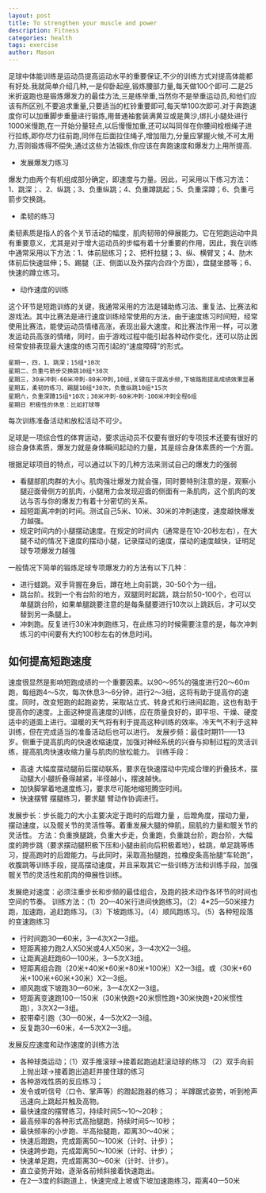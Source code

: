 ```yaml
---
layout: post
title: To strengthen your muscle and power
description: Fitness
categories: health
tags: exercise
author: Mason
---
```


足球中体能训练是运动员提高运动水平的重要保证,不少的训练方式对提高体能都有好处.我就简单介绍几种,一是仰卧起座,锻炼腰部力量,每天做100个即可.二是25米折返跑也是锻炼爆发力的最佳方法,三是练举重,当然你不是举重运动员,和他们应该有所区别,不要追求重量,只要适当的杠铃重要即可,每天举100次即可.对于奔跑速度你可以加重脚步重量进行锻炼,用普通袖套装满黄豆或是黄沙,绑扎小腿处进行1000米慢跑,在一开始分量轻点,以后慢慢加重,还可以叫同伴在你腰间栓根绳子进行拉练,即你尽力往前跑,同伴在后面拉住绳子,增加阻力,分量应掌握火候,不可太用力,否则锻炼得不偿失,通过这些方法锻炼,你应该在奔跑速度和爆发力上用所提高.

* 发展爆发力练习

爆发力由两个有机组成部分确定，即速度与力量。因此，可采用以下练习方法：1、跳深；、2、纵跳；3、负重纵跳；4、负重蹲跳起；5、负重深蹲；6、负重弓箭步交换跳。

* 柔韧的练习

柔韧素质是指人的各个关节活动的幅度，肌肉韧带的伸展能力。它在短跑运动中具有重要意义，尤其是对于增大运动员的步幅有着十分重要的作用，因此，我在训练中通常采用以下方法：1、体前屈练习；2、把杆拉腿；3、纵、横臂叉；4、肋木体前后快速屈伸；5、踢腿（正、侧面以及外摆内合四个方面），盘腿坐膝等；6、快速的蹲立练习。 

* 动作速度的训练

这个环节是短跑训练的关键，我通常采用的方法是辅助练习法、重复法、比赛法和游戏法。其中比赛法是进行速度训练经常使用的方法，由于速度练习时间短，经常使用比赛法，能使运动员情绪高涨，表现出最大速度。和比赛法作用一样，可以激发运动员高涨的情绪，同时，由于游戏过程中能引起各种动作变化，还可以防止因经常安排表现最大速度的练习而引起的“速度障碍”的形式。 

```
星期一，四，1、跳深；15组*10次 
星期二、负重弓箭步交换跳10组*30次 
星期三，30米冲刺-60米冲刺-80米冲刺,10组,关键在于提高步频,下坡路跑提高成绩效果显著 
星期五，柔韧的练习、踢腿10组*30次，负重纵跳10组*15次
星期六，负重深蹲15组*10次；30米冲刺-60米冲刺-100米冲刺全程6组
星期日 积极性的休息：比如打球等
```

每次训练准备活动和放松活动不可少。

足球是一项综合性的体育运动，要求运动员不仅要有很好的专项技术还要有很好的综合身体素质，爆发力就是身体瞬间起动的力量，其是综合身体素质的一个方面。

根据足球项目的特点，可以通过以下的几种方法来测试自己的爆发力的强弱
* 看腿部肌肉群的大小。肌肉强壮爆发力就会强，同时要特别注意的是，观察小腿迎面骨侧方的肌肉，小腿用力会发现迎面的侧面有一条肌肉，这个肌肉的发达与否与你的爆发力有着十分密切的关系。
* 超短距离冲刺的时间。测试自己5米、10米、30米的冲刺速度，速度越快爆发力越强。
* 规定时间内的小腿摆动速度。在规定的时间内（通常是在10-20秒左右），在大腿不动的情况下速度的摆动小腿，记录摆动的速度，摆动的速度越快，证明足球专项爆发力越强
    
一般情况下简单的锻炼足球专项爆发力的方法有以下几种：
* 进行蛙跳。双手背握在身后，蹲在地上向前跳，30-50个为一组。
* 跳台阶。找到一个有台阶的地方，双腿同时起跳，跳台阶50-100个，也可以单腿跳台阶，如果单腿跳要注意的是每条腿要进行10次以上跳跃后，才可以交替到另一条腿上。
* 冲刺跑。反复进行30米冲刺跑练习，在此练习的时候需要注意的是，每次冲刺练习的中间要有大约100秒左右的休息时间。

## 如何提高短跑速度 

速度很显然是影响短跑成绩的一个重要因素。以90～95%的强度进行20～60m跑，每组跑4～5次，每次休息3～6分钟，进行2～3组，这将有助于提高你的速度。同时，改变短跑的起跑姿势，采取站立式、转身式和行进间起跑，这也有助于提高你的速度。上面这种提高速度的训练，应在质量良好的，即平坦、干燥、硬度适中的道面上进行。温暖的天气将有利于提高这种训练的效率。冷天气不利于这种训练，但在完成适当的准备活动后也可以进行。 
发展步频：最佳时期11——13岁。侧重于提高肌肉的快速收缩速度，加强对神经系统的兴奋与抑制过程的灵活训练，提高肌肉快速收缩力量与肌肉的放松能力。 
训练手段：
* 高速 大幅度摆动腿前后摆动联系，要求在快速摆动中完成合理的折叠技术，摆动腿大小腿折叠得越紧，半径越小，摆速越快。 
* 加快脚掌着地速度练习，要求尽可能地缩短腾空时间。 
* 快速摆臂 摆腿练习，要求腿 臂动作协调进行。 

发展步长：步长能力的大小主要决定于跑时的后蹬力量 ，后蹬角度，摆动力量，摆动速度，以及髋关节的灵活性等。着重发展大腿的伸肌，屈肌的力量和髋关节的灵活性。 
方法：负重换腿跳，负重大步走，负重跑，负重跳台阶，跑台阶，大幅度的跨步跳（要求摆动腿积极下压和小腿由前向后积极着地），蛙跳，单足跳等练习，提高跑时的后蹬能力。与此同时，采取高抬腿跑，拉橡皮条高抬腿“车轮跑”，收腹跳等训练手段，提高摆动速度，并且采取其它一些训练方法和训练手段，加强髋关节的灵活性和肌肉的伸展性训练。 

发展绝对速度：必须注重步长和步频的最佳组合，及跑的技术动作各环节的时间也空间的节奏。 
训练方法：（1）20—40米行进间快跑练习。（2）4*25—50米接力跑，加速跑，追赶跑练习。（3）下坡跑练习。（4）顺风跑练习。（5）各种短段落的变速跑练习 
* 行时间跑30—60米，3—4次X2—3组。 
* 短距离接力跑2人X50米或4人X50米，3—4次X2—3组。 
* 让距离追赶跑60—100米，3—5次X3组。 
* 短距离组合跑（20米+40米+60米+80米+100米）X2—3组。或（30米+60米+100米+60米+30米）X2—3组。 
* 顺风跑或下坡跑30—60米，3—4次X2—3组。
* 短距离变速跑100—150米（30米快跑+20米惯性跑+30米快跑+20米惯性跑），3次X2—3组。 
* 胶带牵引跑（30—60米，4—5次X2—3组。 
* 反复跑30—60米，4—5次X2—3组。 

发展反应速度和动作速度的训练方法 

* 各种球类运动；（1）双手推滚球→接着起跑追赶滚动球的练习 （2）双手向前上抛出球→接着跑出追赶并接住球的练习 
* 各种游戏性质的反应练习； 
* 发令或听信号（口令、掌声等）的蹬起跑器的练习； 半蹲踞式姿势，听到枪声迅速向上跳起并触及高物。 
* 最快速度的摆臂练习，持续时间5～10～20秒； 
* 最高频率的各种形式高抬腿跑，持续时间5～10秒； 
* 最快频率的小步跑、半高抬腿跑，距离30～40米； 
* 快速后蹬跑，完成距离50～100米（计时、计步）； 
* 快速跨步跑，完成距离50～100米（计时、计步）；
* 快速单足跑，完成距离30～60米（计时、计步）。 
* 直立姿势开始，逐渐各前倾斜接着快速跑出。 
* 在2—3度的斜跑道上，快速完成上坡或下坡加速跑练习，距离40—50米
